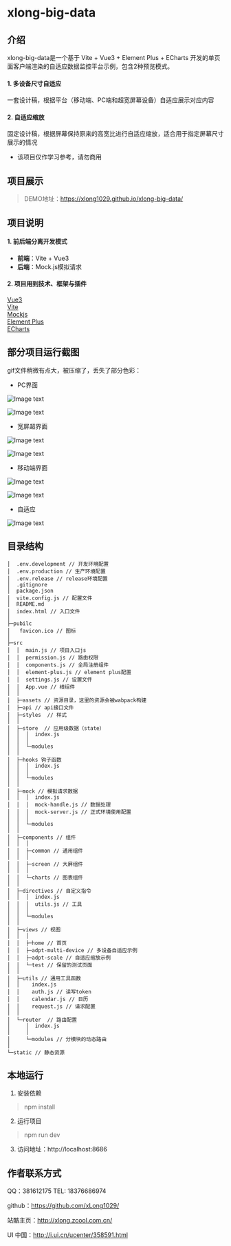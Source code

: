 # xlong-big-data

## 介绍
xlong-big-data是一个基于 Vite + Vue3 + Element Plus + ECharts 开发的单页面客户端渲染的自适应数据监控平台示例，包含2种预览模式。
 
#### 1. 多设备尺寸自适应  
一套设计稿，根据平台（移动端、PC端和超宽屏幕设备）自适应展示对应内容
#### 2. 自适应缩放  
固定设计稿，根据屏幕保持原来的高宽比进行自适应缩放，适合用于指定屏幕尺寸展示的情况

* 该项目仅作学习参考，请勿商用

## 项目展示

> DEMO地址：https://xlong1029.github.io/xlong-big-data/

## 项目说明

#### 1. 前后端分离开发模式

- **前端**：Vite + Vue3
- **后端**：Mock.js模拟请求

#### 2. 项目用到技术、框架与插件

[Vue3](https://v3.vuejs.org/)<br/>
[Vite](https://cn.vitejs.dev/)<br/>
[Mockjs](http://mockjs.com/)<br/>
[Element Plus](https://github.com/element-plus)<br/>
[ECharts](https://echarts.apache.org)<br/>

## 部分项目运行截图

gif文件稍微有点大，被压缩了，丢失了部分色彩：<br/>

* PC界面

![Image text](static/images/screen-2.gif)

![Image text](static/images/screen-3.gif)

* 宽屏超界面

![Image text](static/images/screen-4.jpg)

![Image text](static/images/screen-5.jpg)

* 移动端界面

![Image text](static/images/screen-6.gif)

![Image text](static/images/screen-7.gif)

* 自适应

![Image text](static/images/adpt.gif)

## 目录结构

```
│  .env.development // 开发环境配置
│  .env.production // 生产环境配置
│  .env.release // release环境配置
│  .gitignore
│  package.json
│  vite.config.js // 配置文件
│  README.md
│  index.html // 入口文件
│
├─pubilc
│   favicon.ico // 图标
│
├─src
│  │  main.js // 项目入口js
│  │  permission.js // 路由权限
│  │  components.js // 全局注册组件
│  │  element-plus.js // element plus配置
│  │  settings.js // 设置文件
│  │  App.vue // 根组件
│  │
│  ├─assets // 资源目录，这里的资源会被wabpack构建
│  ├─api // api接口文件
│  ├─styles  // 样式
│  │
│  ├─store  // 应用级数据（state）
│  │  │  index.js
│  │  │
│  │  └─modules
│  │
│  ├─hooks 钩子函数
│  │  │  index.js
│  │  │
│  │  └─modules
│  │
│  ├─mock // 模拟请求数据
│  │  │  index.js
│  │  │  mock-handle.js // 数据处理
│  │  │  mock-server.js // 正式环境使用配置
│  │  │
│  │  └─modules
│  │
│  ├─components // 组件
│  │  │
│  │  ├─common // 通用组件
│  │  │
│  │  ├─screen // 大屏组件
│  │  │
│  │  └─charts // 图表组件
│  │
│  ├─directives // 自定义指令
│  │  │  index.js
│  │  │  utils.js // 工具
│  │  │
│  │  └─modules
│  │
│  ├─views // 视图
│  │  │
│  │  ├─home // 首页
│  │  ├─adpt-multi-device // 多设备自适应示例
│  │  ├─adpt-scale // 自适应缩放示例
│  │  └─test // 保留的测试页面
│  │
│  ├─utils // 通用工具函数
│  │    index.js
│  │    auth.js // 读写token
│  │    calendar.js // 日历
│  │    request.js // 请求配置
│  │
│  └─router  // 路由配置
│     │  index.js
│     │
│     └─modules // 分模块的动态路由
│
└─static // 静态资源
```

## 本地运行
1. 安装依赖
> npm install
2. 运行项目
> npm run dev
3. 访问地址：http://localhost:8686

## 作者联系方式

QQ：381612175
TEL: 18376686974

github：https://github.com/xLong1029/

站酷主页：http://xlong.zcool.com.cn/

UI 中国：http://i.ui.cn/ucenter/358591.html